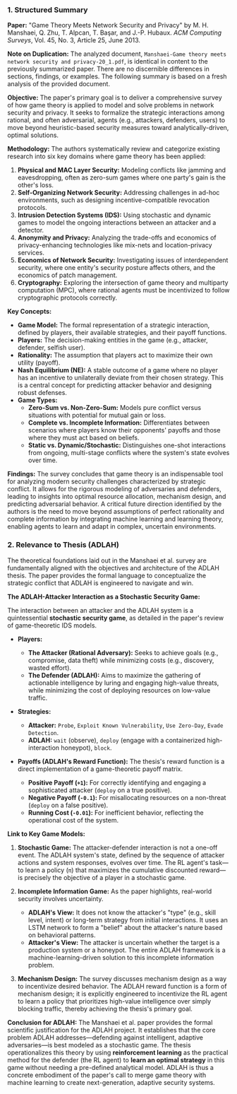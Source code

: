 ### 1. Structured Summary

**Paper:** "Game Theory Meets Network Security and Privacy" by M. H. Manshaei, Q. Zhu, T. Alpcan, T. Başar, and J.-P. Hubaux. *ACM Computing Surveys*, Vol. 45, No. 3, Article 25, June 2013.

**Note on Duplication:** The analyzed document, `Manshaei-Game theory meets network security and privacy-20_1.pdf`, is identical in content to the previously summarized paper. There are no discernible differences in sections, findings, or examples. The following summary is based on a fresh analysis of the provided document.

**Objective:**
The paper's primary goal is to deliver a comprehensive survey of how game theory is applied to model and solve problems in network security and privacy. It seeks to formalize the strategic interactions among rational, and often adversarial, agents (e.g., attackers, defenders, users) to move beyond heuristic-based security measures toward analytically-driven, optimal solutions.

**Methodology:**
The authors systematically review and categorize existing research into six key domains where game theory has been applied:
1.  **Physical and MAC Layer Security:** Modeling conflicts like jamming and eavesdropping, often as zero-sum games where one party's gain is the other's loss.
2.  **Self-Organizing Network Security:** Addressing challenges in ad-hoc environments, such as designing incentive-compatible revocation protocols.
3.  **Intrusion Detection Systems (IDS):** Using stochastic and dynamic games to model the ongoing interactions between an attacker and a detector.
4.  **Anonymity and Privacy:** Analyzing the trade-offs and economics of privacy-enhancing technologies like mix-nets and location-privacy services.
5.  **Economics of Network Security:** Investigating issues of interdependent security, where one entity's security posture affects others, and the economics of patch management.
6.  **Cryptography:** Exploring the intersection of game theory and multiparty computation (MPC), where rational agents must be incentivized to follow cryptographic protocols correctly.

**Key Concepts:**
*   **Game Model:** The formal representation of a strategic interaction, defined by players, their available strategies, and their payoff functions.
*   **Players:** The decision-making entities in the game (e.g., attacker, defender, selfish user).
*   **Rationality:** The assumption that players act to maximize their own utility (payoff).
*   **Nash Equilibrium (NE):** A stable outcome of a game where no player has an incentive to unilaterally deviate from their chosen strategy. This is a central concept for predicting attacker behavior and designing robust defenses.
*   **Game Types:**
    *   **Zero-Sum vs. Non-Zero-Sum:** Models pure conflict versus situations with potential for mutual gain or loss.
    *   **Complete vs. Incomplete Information:** Differentiates between scenarios where players know their opponents' payoffs and those where they must act based on beliefs.
    *   **Static vs. Dynamic/Stochastic:** Distinguishes one-shot interactions from ongoing, multi-stage conflicts where the system's state evolves over time.

**Findings:**
The survey concludes that game theory is an indispensable tool for analyzing modern security challenges characterized by strategic conflict. It allows for the rigorous modeling of adversaries and defenders, leading to insights into optimal resource allocation, mechanism design, and predicting adversarial behavior. A critical future direction identified by the authors is the need to move beyond assumptions of perfect rationality and complete information by integrating machine learning and learning theory, enabling agents to learn and adapt in complex, uncertain environments.

### 2. Relevance to Thesis (ADLAH)

The theoretical foundations laid out in the Manshaei et al. survey are fundamentally aligned with the objectives and architecture of the ADLAH thesis. The paper provides the formal language to conceptualize the strategic conflict that ADLAH is engineered to navigate and win.

**The ADLAH-Attacker Interaction as a Stochastic Security Game:**

The interaction between an attacker and the ADLAH system is a quintessential **stochastic security game**, as detailed in the paper's review of game-theoretic IDS models.

*   **Players:**
    *   **The Attacker (Rational Adversary):** Seeks to achieve goals (e.g., compromise, data theft) while minimizing costs (e.g., discovery, wasted effort).
    *   **The Defender (ADLAH):** Aims to maximize the gathering of actionable intelligence by luring and engaging high-value threats, while minimizing the cost of deploying resources on low-value traffic.

*   **Strategies:**
    *   **Attacker:** `Probe`, `Exploit Known Vulnerability`, `Use Zero-Day`, `Evade Detection`.
    *   **ADLAH:** `wait` (observe), `deploy` (engage with a containerized high-interaction honeypot), `block`.

*   **Payoffs (ADLAH's Reward Function):** The thesis's reward function is a direct implementation of a game-theoretic payoff matrix.
    *   **Positive Payoff (`+1`):** For correctly identifying and engaging a sophisticated attacker (`deploy` on a true positive).
    *   **Negative Payoff (`-0.1`):** For misallocating resources on a non-threat (`deploy` on a false positive).
    *   **Running Cost (`-0.01`):** For inefficient behavior, reflecting the operational cost of the system.

**Link to Key Game Models:**

1.  **Stochastic Game:** The attacker-defender interaction is not a one-off event. The ADLAH system's state, defined by the sequence of attacker actions and system responses, evolves over time. The RL agent's task—to learn a policy (`π`) that maximizes the cumulative discounted reward—is precisely the objective of a player in a stochastic game.

2.  **Incomplete Information Game:** As the paper highlights, real-world security involves uncertainty.
    *   **ADLAH's View:** It does not know the attacker's "type" (e.g., skill level, intent) or long-term strategy from initial interactions. It uses an LSTM network to form a "belief" about the attacker's nature based on behavioral patterns.
    *   **Attacker's View:** The attacker is uncertain whether the target is a production system or a honeypot.
    The entire ADLAH framework is a machine-learning-driven solution to this incomplete information problem.

3.  **Mechanism Design:** The survey discusses mechanism design as a way to incentivize desired behavior. The ADLAH reward function is a form of mechanism design; it is explicitly engineered to incentivize the RL agent to learn a policy that prioritizes high-value intelligence over simply blocking traffic, thereby achieving the thesis's primary goal.

**Conclusion for ADLAH:**
The Manshaei et al. paper provides the formal scientific justification for the ADLAH project. It establishes that the core problem ADLAH addresses—defending against intelligent, adaptive adversaries—is best modeled as a stochastic game. The thesis operationalizes this theory by using **reinforcement learning** as the practical method for the defender (the RL agent) to **learn an optimal strategy** in this game without needing a pre-defined analytical model. ADLAH is thus a concrete embodiment of the paper's call to merge game theory with machine learning to create next-generation, adaptive security systems.